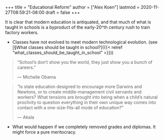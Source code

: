 +++
title = "Educational Reform"
author = ["Alex Koen"]
lastmod = 2020-11-27T08:59:21-08:00
draft = false
+++

It is clear that modern education is antiquated, and that much of what is taught in schools is a byproduct of the early-20^th century rush to train factory workers.

-   Classes have not evolved to meet modern technological evolution. (see [§What classes should be taught in school?]({{< relref "what_classes_should_be_taught_in_school" >}}))

> “School’s don’t show you the world, they just show you a bunch of careers.”
>
> — Michelle Obama

<!--quoteend-->

> “Is state education designed to encourage more Darwins and Newtons, or to create middle-management civil servants and workers? What tensions are brought into being when a child’s natural proclivity to question everything in their own unique way comes into contact with a one-size-fits-all mode of education?”
>
> — Akala

-   What would happen if we completely removed grades and diplomas. It might force a pure meritocracy.
